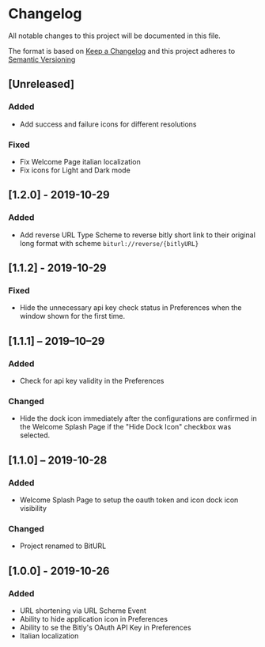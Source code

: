 # Changelog

All notable changes to this project will be documented in this file.

The format is based on [Keep a Changelog][homepage] and this project adheres to 
[Semantic Versioning][versioning]

[homepage]: https://keepachangelog.com/en/1.0.0/
[versioning]: https://semver.org/spec/v2.0.0.html

## [Unreleased]

### Added

- Add success and failure icons for different resolutions

### Fixed

- Fix Welcome Page italian localization
- Fix icons for Light and Dark mode

## [1.2.0] - 2019-10-29

### Added

- Add reverse URL Type Scheme to reverse bitly short link to their original long 
format with scheme `biturl://reverse/{bitlyURL}`

## [1.1.2] - 2019-10-29

### Fixed

- Hide the unnecessary api key check status in Preferences when the window shown 
for the first time. 

## [1.1.1] – 2019–10–29

### Added

- Check for api key validity in the Preferences

### Changed

- Hide the dock icon immediately after the configurations are confirmed in the 
Welcome Splash Page if the "Hide Dock Icon" checkbox was selected.

## [1.1.0] – 2019-10-28

### Added

- Welcome Splash Page to setup the oauth token and icon dock icon visibility

### Changed

- Project renamed to BitURL

## [1.0.0] - 2019-10-26

### Added

- URL shortening via URL Scheme Event
- Ability to hide application icon in Preferences
- Ability to se the Bitly's OAuth API Key in Preferences
- Italian localization
